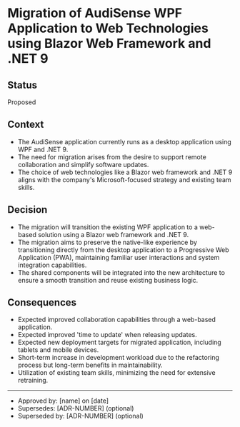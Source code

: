 # Migration of AudiSense WPF Application to Web Technologies using Blazor Web Framework and .NET 9

## Status

Proposed

## Context

- The AudiSense application currently runs as a desktop application using WPF and .NET 9.
- The need for migration arises from the desire to support remote collaboration and simplify software updates.
- The choice of web technologies like a Blazor web framework and .NET 9 aligns with the company's Microsoft-focused strategy and existing team skills.

## Decision

- The migration will transition the existing WPF application to a web-based solution using a Blazor web framework and .NET 9.
- The migration aims to preserve the native-like experience by transitioning directly from the desktop application to a Progressive Web Application (PWA), maintaining familiar user interactions and system integration capabilities.
- The shared components will be integrated into the new architecture to ensure a smooth transition and reuse existing business logic.

## Consequences

- Expected improved collaboration capabilities through a web-based application.
- Expected improved 'time to update' when releasing updates.
- Expected new deployment targets for migrated application, including tablets and mobile devices.
- Short-term increase in development workload due to the refactoring process but long-term benefits in maintainability.
- Utilization of existing team skills, minimizing the need for extensive retraining.

---

* Approved by: [name] on [date]
* Supersedes: [ADR-NUMBER] (optional)
* Superseded by: [ADR-NUMBER] (optional)

